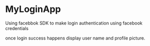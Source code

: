 # MyLoginApp

Using facebbok SDK to make login authentication using facebook credentials

once login success happens display user name and profile picture.
